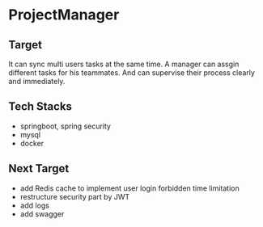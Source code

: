 # ProjectManager
## Target
It can sync multi users tasks at the same time.
A manager can assgin different tasks for his teammates. And can supervise their process clearly and immediately.

## Tech Stacks
- springboot, spring security
- mysql
- docker

## Next Target
- add Redis cache to implement user login forbidden time limitation
- restructure security part by JWT
- add logs
- add swagger
